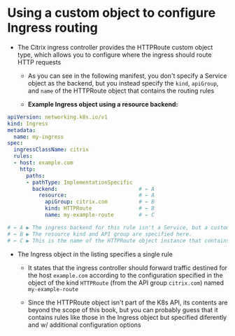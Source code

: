 # Using a custom object to configure Ingress routing

* The Citrix ingress controller provides the HTTPRoute custom object type, which allows you to configure where the ingress should route HTTP requests

  * As you can see in the following manifest, you don't specify a Service object as the backend, but you instead specify the `kind`, `apiGroup`, and `name` of the HTTPRoute object that contains the routing rules

  * **Example Ingress object using a resource backend:**

```yaml
apiVersion: networking.k8s.io/v1
kind: Ingress
metadata:
  name: my-ingress
spec:
  ingressClassName: citrix
  rules:
  - host: example.com
    http:
      paths:
      - pathType: ImplementationSpecific
        backend:                          # ← A
          resource:                       # ← A
            apiGroup: citrix.com          # ← B
            kind: HTTPRoute               # ← B
            name: my-example-route        # ← C

# ← A ▶︎ The ingress backend for this rule isn't a Service, but a custom K8s resource.
# ← B ▶︎ The resource kind and API group are specified here.
# ← C ▶︎ This is the name of the HTTPRoute object instance that contains the HTTP routing rules.
```

* The Ingress object in the listing specifies a single rule

  * It states that the ingress controller should forward traffic destined for the host `example.com` according to the configuration specified in the object of the kind `HTTPRoute` (from the API group `citrix.com`) named `my-example-route`

  * Since the HTTPRoute object isn't part of the K8s API, its contents are beyond the scope of this book, but you can probably guess that it contains rules like those in the Ingress object but specified diferently and w/ additional configuration options
